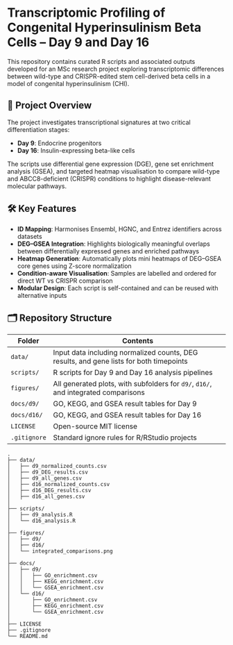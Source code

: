 # Transcriptomic Profiling of Congenital Hyperinsulinism Beta Cells – Day 9 and Day 16

This repository contains curated R scripts and associated outputs developed for an MSc research project exploring transcriptomic differences between wild-type and CRISPR-edited stem cell-derived beta cells in a model of congenital hyperinsulinism (CHI).

## 🎯 Project Overview

The project investigates transcriptional signatures at two critical differentiation stages:
- **Day 9**: Endocrine progenitors
- **Day 16**: Insulin-expressing beta-like cells

The scripts use differential gene expression (DGE), gene set enrichment analysis (GSEA), and targeted heatmap visualisation to compare wild-type and ABCC8-deficient (CRISPR) conditions to highlight disease-relevant molecular pathways.

## 🛠️ Key Features

- **ID Mapping**: Harmonises Ensembl, HGNC, and Entrez identifiers across datasets
- **DEG–GSEA Integration**: Highlights biologically meaningful overlaps between differentially expressed genes and enriched pathways
- **Heatmap Generation**: Automatically plots mini heatmaps of DEG–GSEA core genes using Z-score normalization
- **Condition-aware Visualisation**: Samples are labelled and ordered for direct WT vs CRISPR comparison
- **Modular Design**: Each script is self-contained and can be reused with alternative inputs

## 🗂️ Repository Structure

| Folder          | Contents                                                                 |
|------------------|--------------------------------------------------------------------------|
| `data/`          | Input data including normalized counts, DEG results, and gene lists for both timepoints |
| `scripts/`       | R scripts for Day 9 and Day 16 analysis pipelines                        |
| `figures/`       | All generated plots, with subfolders for `d9/`, `d16/`, and integrated comparisons |
| `docs/d9/`       | GO, KEGG, and GSEA result tables for Day 9                               |
| `docs/d16/`      | GO, KEGG, and GSEA result tables for Day 16                              |
| `LICENSE`        | Open-source MIT license                                                  |
| `.gitignore`     | Standard ignore rules for R/RStudio projects                             |

```text
.
├── data/
│   ├── d9_normalized_counts.csv
│   ├── d9_DEG_results.csv
│   ├── d9_all_genes.csv
│   ├── d16_normalized_counts.csv
│   ├── d16_DEG_results.csv
│   ├── d16_all_genes.csv
│
├── scripts/
│   ├── d9_analysis.R
│   └── d16_analysis.R
│
├── figures/
│   ├── d9/
│   ├── d16/
│   └── integrated_comparisons.png
│
├── docs/
│   ├── d9/
│   │   ├── GO_enrichment.csv
│   │   ├── KEGG_enrichment.csv
│   │   └── GSEA_enrichment.csv
│   └── d16/
│       ├── GO_enrichment.csv
│       ├── KEGG_enrichment.csv
│       └── GSEA_enrichment.csv
│
├── LICENSE
├── .gitignore
└── README.md
